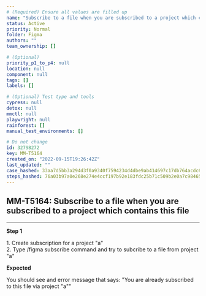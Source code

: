 ```yaml
---
# (Required) Ensure all values are filled up
name: "Subscribe to a file when you are subscribed to a project which contains this file"
status: Active
priority: Normal
folder: Figma
authors: ""
team_ownership: []

# (Optional)
priority_p1_to_p4: null
location: null
component: null
tags: []
labels: []

# (Optional) Test type and tools
cypress: null
detox: null
mmctl: null
playwright: null
rainforest: []
manual_test_environments: []

# Do not change
id: 32798272
key: MM-T5164
created_on: "2022-09-15T19:26:42Z"
last_updated: ""
case_hashed: 33aa7d5bb3a294d3f0a9340f7594234d4dbe9ab414697c17db764acdc6501bdabf1dfb8d70019d2ddbe1a691e9c634d5
steps_hashed: 76a03b97a0e268e274e4ccf197b92e183fdc25b71c509b2e0a7c9846565037b23d455ddd2c9b3108d1f460f8fd86b2f4
---
```


<!-- (Auto-generated) Based on frontmatter's "key" and "name" -->

## MM-T5164: Subscribe to a file when you are subscribed to a project which contains this file

---

**Step 1**

1\. Create subscription for a project "a"\
2\. Type /figma subscribe command and try to subcribe to a file from project "a"

**Expected**

You should see and error message that says: "You are already subscribed to this file via project "a""
